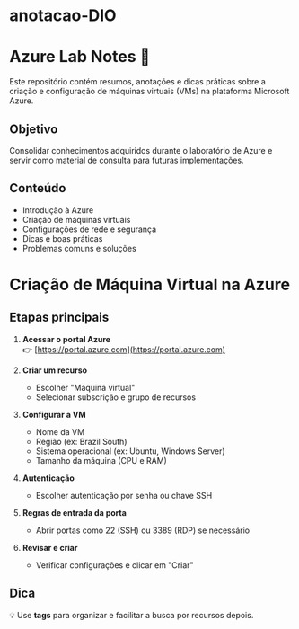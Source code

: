 # anotacao-DIO
# Azure Lab Notes 🚀

Este repositório contém resumos, anotações e dicas práticas sobre a criação e configuração de máquinas virtuais (VMs) na plataforma Microsoft Azure. 

## Objetivo
Consolidar conhecimentos adquiridos durante o laboratório de Azure e servir como material de consulta para futuras implementações.

## Conteúdo
- Introdução à Azure
- Criação de máquinas virtuais
- Configurações de rede e segurança
- Dicas e boas práticas
- Problemas comuns e soluções

# Criação de Máquina Virtual na Azure

## Etapas principais

1. **Acessar o portal Azure**  
   👉 [https://portal.azure.com](https://portal.azure.com)

2. **Criar um recurso**  
   - Escolher "Máquina virtual"
   - Selecionar subscrição e grupo de recursos

3. **Configurar a VM**  
   - Nome da VM
   - Região (ex: Brazil South)
   - Sistema operacional (ex: Ubuntu, Windows Server)
   - Tamanho da máquina (CPU e RAM)

4. **Autenticação**  
   - Escolher autenticação por senha ou chave SSH

5. **Regras de entrada da porta**  
   - Abrir portas como 22 (SSH) ou 3389 (RDP) se necessário

6. **Revisar e criar**  
   - Verificar configurações e clicar em "Criar"

## Dica
💡 Use **tags** para organizar e facilitar a busca por recursos depois.
